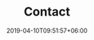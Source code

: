 ---
title: "Contact"
watermark: "Contact"
date: 2019-04-10T09:51:57+06:00
short_description: "Got a question? Need to get in touch? Feel free to shoot us an email through the form below. "
page_header_image: "images/background/about.jpg"
description : "Got a question? Need to get in touch? Feel free to shoot us an email through the form below. "

layout: "contact"
draft: false
---